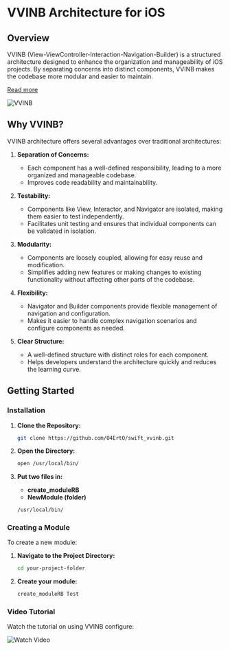 

# VVINB Architecture for iOS

## Overview

VVINB (View-ViewController-Interaction-Navigation-Builder) is a structured architecture designed to enhance the organization and manageability of iOS projects. By separating concerns into distinct components, VVINB makes the codebase more modular and easier to maintain.

[Read more](https://github.com/O4ErtO/swift_vvinb/blob/main/architecture_vvinb.md)

![VVINB](https://github.com/user-attachments/assets/830cb31e-394f-4e0b-b7b7-8470b0962859)

## Why VVINB?

VVINB architecture offers several advantages over traditional architectures:

1. **Separation of Concerns:**
   - Each component has a well-defined responsibility, leading to a more organized and manageable codebase.
   - Improves code readability and maintainability.

2. **Testability:**
   - Components like View, Interactor, and Navigator are isolated, making them easier to test independently.
   - Facilitates unit testing and ensures that individual components can be validated in isolation.

3. **Modularity:**
   - Components are loosely coupled, allowing for easy reuse and modification.
   - Simplifies adding new features or making changes to existing functionality without affecting other parts of the codebase.

4. **Flexibility:**
   - Navigator and Builder components provide flexible management of navigation and configuration.
   - Makes it easier to handle complex navigation scenarios and configure components as needed.

5. **Clear Structure:**
   - A well-defined structure with distinct roles for each component.
   - Helps developers understand the architecture quickly and reduces the learning curve.

## Getting Started

### Installation

1. **Clone the Repository:**
   ```bash
   git clone https://github.com/O4ErtO/swift_vvinb.git
   ```

2. **Open the Directory:**
   ```bash
   open /usr/local/bin/
   ```

3. **Put two files in:**
   - **create_moduleRB**
   - **NewModule (folder)**

   ```bash
   /usr/local/bin/
   ```

### Creating a Module

To create a new module:

1. **Navigate to the Project Directory:**
   ```bash
   cd your-project-folder
   ```

2. **Create your module:**
   ```bash
   create_moduleRB Test
   ```

### Video Tutorial

Watch the tutorial on using VVINB configure:

![Watch Video](https://github.com/user-attachments/assets/386bfb91-6a98-4c09-9306-44db7886e7ed)

